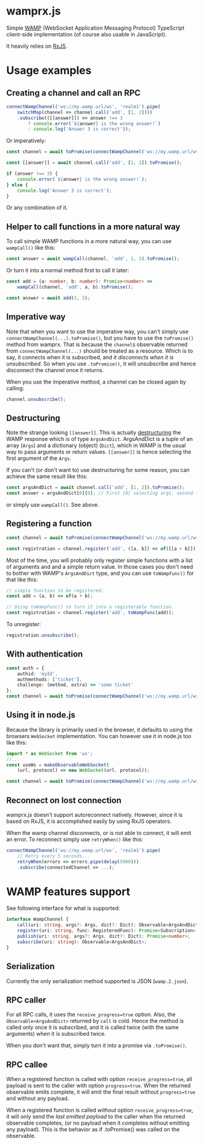 # wamprx.js

Simple [WAMP](https://wamp-proto.org) (WebSocket Application Messaging Protocol) TypeScript client-side implementation (of course also usable in JavaScript).

It heavily relies on [RxJS](https://www.learnrxjs.io/).

# Usage examples

## Creating a channel and call an RPC

```typescript
connectWampChannel('ws://my.wamp.url/ws', 'realm1').pipe(
    switchMap(channel => channel.call('add', [1, 2])))
    .subscribe(([[answer]]) => answer !== 3
        ? console.error(`${answer} is the wrong answer!`)
        : console.log('Answer 3 is correct'));
```

Or imperatively:

```typescript
const channel = await toPromise(connectWampChannel('ws://my.wamp.url/ws', 'realm1'));

const [[answer]] = await channel.call('add', [1, 2]).toPromise();

if (answer !== 3) {
    console.error(`${answer} is the wrong answer!`);
} else {
    console.log('Answer 3 is correct');
}
```

Or any combination of it.

## Helper to call functions in a more natural way

To call simple WAMP functions in a more natural way, you can use `wampCall()` like this:

```typescript
const answer = await wampCall(channel, 'add', 1, 2).toPromise();
```

Or turn it into a normal method first to call it later:

```typescript
const add = (a: number, b: number): Promise<number> =>
    wampCall(channel, 'add', a, b).toPromise();

const answer = await add(1, 2);
```

## Imperative way

Note that when you want to use the imperative way, you can't simply use `connectWampChannel(...).toPromise()`, but you have to use the `toPromise()` method from wamprx. That is because the `channel$` observable returned from `connectWampChannel(...)` should be treated as a resource. Which is to say, it connects when it is subscribed, and *it disconnects when it is unsubscribed*. So when you use `.toPromise()`, it will unsubscribe and hence disconnect the channel once it returns.

When you use the imperative method, a channel can be closed again by calling:

```typescript
channel.unsubscribe();
```

## Destructuring

Note the strange looking `[[answer]]`. This is actually [destructuring](https://developer.mozilla.org/en-US/docs/Web/JavaScript/Reference/Operators/Destructuring_assignment) the WAMP response which is of type `ArgsAndDict`. ArgsAndDict is a tuple of an array (`Args`) and a dictionary (object) (`Dict`), which in WAMP is the usual way to pass arguments or return values. `[[answer]]` is hence selecting the first argument of the `Args`.

If you can't (or don't want to) use destructuring for some reason, you can achieve the same result like this:

```typescript
const argsAndDict = await channel.call('add', [1, 2]).toPromise();
const answer = argsAndDict[0][0]; // First [0] selecting args, second for selecting first arg
```

or simply use `wampCall()`. See above.

## Registering a function

```typescript
const channel = await toPromise(connectWampChannel('ws://my.wamp.url/ws', 'realm1'));

const registration = channel.register('add', ([a, b]) => of([[a + b]]);
```

Most of the time, you will probably only register simple functions with a list of arguments and and a simple return value. In those cases you don't need to bother with WAMP's `ArgsAndDict` type, and you can use `toWampFunc()` for that like this:

```typescript
// simple function to be registered:
const add = (a, b) => of(a + b);

// Using toWampFunc() to turn it into a registerable function.
const registration = channel.register('add', toWampFunc(add));
```

To unregister:

```typescript
registration.unsubscribe();
```

## With authentication

```typescript
const auth = {
    authid: 'myId',
    authmethods: ['ticket'],
    challenge: (method, extra) => 'some ticket'
};
const channel = await toPromise(connectWampChannel('ws://my.wamp.url/ws', 'realm1', auth));
```

## Using it in node.js

Because the library is primarily used in the browser, it defaults to using the browsers `WebSocket` implementation.
You can however use it in node.js too like this:

```typescript
import * as WebSocket from 'ws';
//...
const useWs = makeObservableWebSocket(
    (url, protocol) => new WebSocket(url, protocol));

const channel = await toPromise(connectWampChannel('ws://my.wamp.url/ws', 'realm1', undefined, useWs));
```

## Reconnect on lost connection

wamprx.js doesn't support autoreconnect natively. However, since it is based on RxJS, it is accomplished easily by using RxJS operators.

When the wamp channel disconnects, or is not able to connect, it will emit an error. To reconnect simply use `retryWhen()` like this:

```typescript
connectWampChannel('ws://my.wamp.url/ws', 'realm1').pipe(
    // Retry every 5 seconds...
    retryWhen(errors => errors.pipe(delay(5000)))
    .subscribe(connectedChannel => ...);
```

# WAMP features support

See following interface for what is supported:

```typescript
interface WampChannel {
    call(uri: string, args?: Args, dict?: Dict): Observable<ArgsAndDict>;
    register(uri: string, func: RegisteredFunc): Promise<Subscription>;
    publish(uri: string, args?: Args, dict?: Dict): Promise<number>;
    subscribe(uri: string): Observable<ArgsAndDict>;
}
```

## Serialization

Currently the only serialization method supported is JSON (`wamp.2.json`).

## RPC caller

For all RPC calls, it uses the `receive_progress=true` option. Also, the `Observable<ArgsAndDict>` returned by `call` is cold. Hence the method is called only once it is subscribed, and it is called twice (with the same arguments) when it is subscribed twice.

When you don't want that, simply turn it into a promise via `.toPromise()`.

## RPC callee

When a registered function is called with option `receive_progress=true`, all payload is sent to the caller with option `progress=true`. When the returned observable emits complete, it will emit the final result without `progress=true` and without any payload.

When a registered function is called *without* option `receive_progress=true`, it will only send the *last emitted payload* to the caller when the returned observable completes, (or no payload when it completes without emitting any payload). This is the behavior as if .toPromise() was called on the observable.
